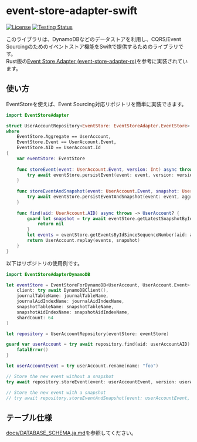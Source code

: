 # event-store-adapter-swift

[![License](https://img.shields.io/badge/License-MIT-blue.svg)](LICENSE)
<a href="https://github.com/lemo-nade-room/event-store-adapter-swift/actions/workflows/ci.yaml">
    <img src="https://github.com/lemo-nade-room/event-store-adapter-swift/actions/workflows/ci.yaml/badge.svg" alt="Testing Status">
</a>

このライブラリは、DynamoDBなどのデータストアを利用し、CQRS/Event Sourcingのためのイベントストア機能をSwiftで提供するためのライブラリです。  
Rust版の[Event Store Adapter (event-store-adapter-rs)](https://github.com/j5ik2o/event-store-adapter-rs)を参考に実装されています。

## 使い方

EventStoreを使えば、Event Sourcing対応リポジトリを簡単に実装できます。

```swift
import EventStoreAdapter

struct UserAccountRepository<EventStore: EventStoreAdapter.EventStore>
where
    EventStore.Aggregate == UserAccount,
    EventStore.Event == UserAccount.Event,
    EventStore.AID == UserAccount.Id
{
    var eventStore: EventStore
    
    func storeEvent(event: UserAccount.Event, version: Int) async throws {
        try await eventStore.persistEvent(event: event, version: version)
    }
    
    func storeEventAndSnapshot(event: UserAccount.Event, snapshot: UserAccount) async throws {
        try await eventStore.persistEventAndSnapshot(event: event, aggregate: snapshot)
    }
    
    func find(aid: UserAccount.AID) async throws -> UserAccount? {
        guard let snapshot = try await eventStore.getLatestSnapshotById(aid: aid) else {
            return nil
        }
        let events = eventStore.getEventsByIdSinceSequenceNumber(aid: aid, seqNr: snapshot.seqNr + 1)
        return UserAccount.replay(events, snapshot)
    }
}
```

以下はリポジトリの使用例です。

```swift
import EventStoreAdapterDynamoDB

let eventStore = EventStoreForDynamoDB<UserAccount, UserAccount.Event>(
    client: try await DynamoDBClient(),
    journalTableName: journalTableName,
    journalAidIndexName: journalAidIndexName,
    snapshotTableName: snapshotTableName,
    snapshotAidIndexName: snapshotAidIndexName,
    shardCount: 64
)

let repository = UserAccountRepository(eventStore: eventStore)

guard var userAccount = try await repository.find(aid: userAccountAID) else {
    fatalError()
}

let userAccountEvent = try userAccount.rename(name: "foo")

// Store the new event without a snapshot
try await repository.storeEvent(event: userAccountEvent, version: userAccount.version)

// Store the new event with a snapshot
// try await repository.storeEventAndSnapshot(event: userAccountEvent, snapshot: userAccount)
```

## テーブル仕様

[docs/DATABASE_SCHEMA.ja.md](https://github.com/j5ik2o/event-store-adapter-rs/blob/main/docs/DATABASE_SCHEMA.ja.md)を参照してください。
